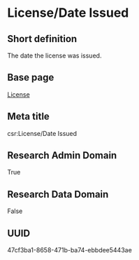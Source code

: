 # License/Date Issued
## Short definition
The date the license was issued.
## Base page
[License](../../Objects/License.md)
## Meta title
csr:License/Date Issued
## Research Admin Domain
True
## Research Data Domain
False
## UUID
47cf3ba1-8658-471b-ba74-ebbdee5443ae
